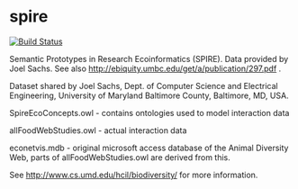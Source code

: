 # spire
[![Build Status](https://travis-ci.org/globalbioticinteractions/spire.svg?branch=master)](https://travis-ci.org/globalbioticinteractions/spire)

Semantic Prototypes in Research Ecoinformatics (SPIRE). Data provided by Joel Sachs. See also http://ebiquity.umbc.edu/get/a/publication/297.pdf .

Dataset shared by Joel Sachs, Dept. of Computer Science and Electrical Engineering, University of Maryland Baltimore County, Baltimore, MD, USA.

SpireEcoConcepts.owl - contains ontologies used to model interaction data

allFoodWebStudies.owl - actual interaction data

econetvis.mdb - original microsoft access database of the Animal Diversity Web, parts of allFoodWebStudies.owl are derived from this.

See http://www.cs.umd.edu/hcil/biodiversity/ for more information.
